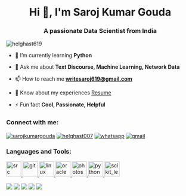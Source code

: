 <h1 align="center">Hi 👋, I'm Saroj Kumar Gouda</h1>
<h3 align="center">A passionate Data Scientist from India</h3>

<p align="left"> <img src="https://komarev.com/ghpvc/?username=helghast619&label=Profile%20views&color=0e75b6&style=flat" alt="helghast619" /> </p>

- 🌱 I’m currently learning **Python**

- 💬 Ask me about **Text Discourse, Machine Learning, Network Data**

- 📫 How to reach me **writesaroj619@gmail.com**

- 📄 Know about my experiences [Resume](https://drive.google.com/file/d/1YKQIXDdbOwzgwSnXTmfn6zD_b_KljTsg/view?usp=sharing)

- ⚡ Fun fact **Cool, Passionate, Helpful**


<h3 align="left">Connect with me:</h3>
<p align="left">
<a href="https://www.linkedin.com/in/sarojkumargouda" target="blank"><img align="center" src="https://img.shields.io/badge/linkedin-%230077B5.svg?&style=for-the-badge&logo=linkedin&logoColor=white" alt="sarojkumargouda"/></a>
<a href="https://www.instagram.com/helghast007" target="blank"><img align="center" src="https://img.shields.io/badge/Instagram-E4405F?style=for-the-badge&logo=instagram&logoColor=white" alt="helghast007"/></a>
<a href="https://api.whatsapp.com/send?phone=919937884855&text=Hello%20there" target="blank"><img align="center" src="https://img.shields.io/badge/WhatsApp-25D366?style=for-the-badge&logo=whatsapp&logoColor=white" alt="whatsapp"/></a>
<a href="mailto:writesaroj619@gmail.com" target="blank"><img align="center" src="https://img.shields.io/badge/Gmail-D14836?style=for-the-badge&logo=gmail&logoColor=white" alt="gmail"/></a>
</p>


<h3 align="left">Languages and Tools:</h3>

<p align="left"> <a heref= "https://r-project.org" target = "_blank"><img src = "https://upload.wikimedia.org/wikipedia/commons/thumb/1/1b/R_logo.svg/724px-R_logo.svg.png" alt = src width = "40" height= "40"/></a><a href="https://git-scm.com/" target="_blank"> <img src="https://www.vectorlogo.zone/logos/git-scm/git-scm-icon.svg" alt="git" width="40" height="40"/> </a> <a href="https://www.linux.org/" target="_blank"> <img src="https://devicons.github.io/devicon/devicon.git/icons/linux/linux-original.svg" alt="linux" width="40" height="40"/> </a> <a href="https://www.oracle.com/" target="_blank"> <img src="https://devicons.github.io/devicon/devicon.git/icons/oracle/oracle-original.svg" alt="oracle" width="40" height="40"/> </a> <a href="https://www.photoshop.com/en" target="_blank"> <img src="https://devicons.github.io/devicon/devicon.git/icons/photoshop/photoshop-plain.svg" alt="photoshop" width="40" height="40"/> </a> <a href="https://www.python.org" target="_blank"> <img src="https://devicons.github.io/devicon/devicon.git/icons/python/python-original.svg" alt="python" width="40" height="40"/> </a> <a href="https://scikit-learn.org/" target="_blank"> <img src="https://upload.wikimedia.org/wikipedia/commons/0/05/Scikit_learn_logo_small.svg" alt="scikit_learn" width="40" height="40"/> </a> </p>

<p align="left">
<a href="https://www.tidyverse.org/" target="blank"><img align="center" src="https://img.shields.io/badge/R-tidyverse-blue?style=plastic&logo=R" /></a>
<a href="https://cran.r-project.org/web/packages/rvest/rvest.pdf" target="blank"><img align="center" src="https://img.shields.io/badge/R-rvest-blue?style=plastic&logo=R" /></a>
<a href="https://pandas.pydata.org/" target="blank"><img align="center" src="https://img.shields.io/badge/Python-pandas-blue?style=plastic&logo=python" /></a>
<a href="https://www.oracle.com/in/database/technologies/appdev/sql.html" target="blank"><img align="center" src="https://img.shields.io/badge/Oracle-Sql-blue?style=plastic&logo=Oracle" /></a>
<a href="https://www.oracle.com/in/database/technologies/appdev/plsql.html" target="blank"><img align="center" src="https://img.shields.io/badge/Oracle-plsql-blue?style=plastic&logo=Oracle" /></a>
</p>
